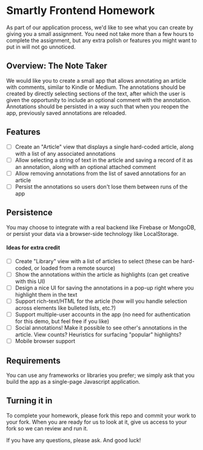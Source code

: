 # Smartly Frontend Homework

As part of our application process, we'd like to see what you can create by giving you a small assignment. You need not take more than a few hours to complete the assignment, but any extra polish or features you might want to put in will not go unnoticed.

## Overview: The Note Taker

We would like you to create a small app that allows annotating an article with comments, similar to Kindle or Medium. The annotations should be created by directly selecting sections of the text, after which the user is given the opportunity to include an optional comment with the annotation. Annotations should be persisted in a way such that when you reopen the app, previously saved annotations are reloaded.

## Features

 - [ ] Create an "Article" view that displays a single hard-coded article, along with a list of any associated annotations
 - [ ] Allow selecting a string of text in the article and saving a record of it as an annotation, along with an optional attached comment
 - [ ] Allow removing annotations from the list of saved annotations for an article
 - [ ] Persist the annotations so users don't lose them between runs of the app

## Persistence

You may choose to integrate with a real backend like Firebase or MongoDB, or persist your data via a browser-side technology like LocalStorage.

#### Ideas for extra credit

 - [ ] Create "Library" view with a list of articles to select (these can be hard-coded, or loaded from a remote source)
 - [ ] Show the annotations within the article as highlights (can get creative with this UI)
 - [ ] Design a nice UI for saving the annotations in a pop-up right where you highlight them in the text 
 - [ ] Support rich-text/HTML for the article (how will you handle selection across elements like bulleted lists, etc.?)
 - [ ] Support multiple-user accounts in the app (no need for authentication for this demo, but feel free if you like)
 - [ ] Social annotations! Make it possible to see other's annotations in the article. View counts? Heuristics for surfacing "popular" highlights?
 - [ ] Mobile browser support

## Requirements

You can use any frameworks or libraries you prefer; we simply ask that you build the app as a single-page Javascript application.

## Turning it in

To complete your homework, please fork this repo and commit your work to your fork. When you are ready for us to look at it, give us access to your fork so we can review and run it.

If you have any questions, please ask. And good luck!
